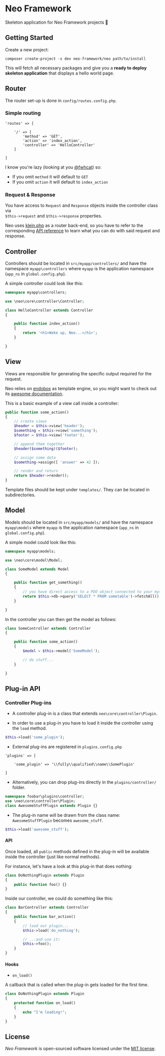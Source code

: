 # Neo Framework

Skeleton application for Neo Framework projects :green_apple:

## Getting Started

Create a new project:

```
composer create-project -s dev neo-framework/neo path/to/install
```

This will fetch all necessary packages and give you a __ready to deploy skeleton application__ that displays a hello world page.

## Router

The router set-up is done in `config/routes.config.php`.

### Simple routing

```
'routes' => [

    '/' => [
        'method' => 'GET',
        'action' => 'index_action',
        'controller' => 'HelloController'
    ]

]
```

I know you're lazy (looking at you [@fwhcat](https://github.com/fwhcat)) so:
- If you omit `method` it will default to `GET`
- If you omit `action` it will default to `index_action`

### Request & Response

You have access to `Request` and `Response` objects inside the controller class via  
`$this->request` and `$this->response` properties.

Neo uses [klein.php](https://github.com/klein/klein.php) as a router back-end, so you have to refer to the corresponding [API reference](https://github.com/klein/klein.php#api) to learn what you can do with said request and response.

## Controller

Controllers should be located in `src/myapp/controllers/` and have the namespace `myapp\controllers` where `myapp` is the application namespace (`app_ns` in `global.config.php`).

A simple controller could look like this:

```php
namespace myapp\controllers;

use \neo\core\controller\Controller;

class HelloController extends Controller
{

    public function index_action()
    {
        return '<h1>Wake up, Neo...</h1>';
    }

}
```

## View

Views are responsible for generating the specific output required for the request.

Neo relies on [endobox](https://github.com/younishd/endobox) as template engine, so you might want to check out its [awesome documentation](https://github.com/younishd/endobox/wiki).

This is a basic example of a view call inside a controller:

```php
public function some_action()
{
    // create views
    $header = $this->view('header');
    $something = $this->view('something');
    $footer = $this->view('footer');

    // append them together
    $header($something)($footer);

    // assign some data
    $something->assign([ 'answer' => 42 ]);

    // render and return
    return $header->render();
}
```

Template files should be kept under `templates/`. They can be located in subdirectories.

## Model

Models should be located in `src/myapp/models/` and have the namespace `myapp\models` where `myapp` is the application namespace (`app_ns` in `global.config.php`).

A simple model could look like this:

```php
namespace myapp\models;

use \neo\core\model\Model;

class SomeModel extends Model
{

    public function get_something()
    {
        // you have direct access to a PDO object connected to your mysql database
        return $this->db->query('SELECT * FROM sometable')->fetchAll();
    }

}
```

In the controller you can then get the model as follows:

```php
class SomeController extends Controller
{

    public function some_action()
    {
        $model = $this->model('SomeModel');

        // do stuff...
    }

}
```

## Plug-in API

### Controller Plug-ins

- A controller plug-in is a class that extends `neo\core\controller\Plugin`.

- In order to use a plug-in you have to load it inside the controller using the `load` method.

```php
$this->load('some_plugin');
```

- External plug-ins are registered in `plugins.config.php`

```
'plugins' => [

    'some_plugin' => '\\fully\\qualified\\name\\SomePlugin'

]
```

- Alternatively, you can drop plug-ins directly in the `plugins/controller/` folder.

```php
namespace foobar\plugins\controller;
use \neo\core\controller\Plugin;
class AwesomeStuffPlugin extends Plugin {}
```

- The plug-in name will be drawn from the class name: `AwesomeStuffPlugin` becomes `awesome_stuff`.

```php
$this->load('awesome_stuff');
```

#### API

Once loaded, all `public` methods defined in the plug-in will be available inside the controller (just like normal methods).

For instance, let's have a look at this plug-in that does nothing:

```php
class DoNothingPlugin extends Plugin
{
    public function foo() {}
}
```

Inside our controller, we could do something like this:

```php
class BarController extends Controller
{
    public function bar_action()
    {
        // load our plugin...
        $this->load('do_nothing');

        // ...and use it!
        $this->foo();
    }
}
```

#### Hooks

- `on_load()`

A callback that is called when the plug-in gets loaded for the first time.

```php
class DoNothingPlugin extends Plugin
{
    protected function on_load()
    {
        echo "I'm loading!";
    }
}
```


## License

_Neo Framework_ is open-sourced software licensed under the [MIT license](LICENSE).
